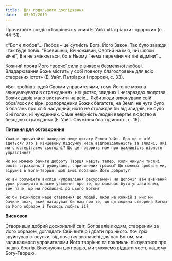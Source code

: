 ```yaml
---
title:  Для подальшого дослідження
date:   05/07/2019
---
```


Прочитайте розділ «Творіння» у книзі Е. Уайт «Патріархи і пророки» (с. 44-51).

«“Бог є любов”... Любов – це сутність Бога, Його Закон. Так було завжди і так буде повік. “Всевишній, Вічноживий, Святий на ім’я, чиї шляхи вічні”, Він не змінюється, бо в Ньому “нема переміни чи тіні відміни”...

Кожний прояв Його творчої сили є виявом безмежної любові. Владарювання Боже містить у собі повноту благословень для всіх створених істот» (Е. Уайт. Патріархи і пророки, с. 33).

«Бог зробив людей Своїми управителями, тому Його не можна звинувачувати в стражданнях, нещастях, злиднях і негараздах людства. Божих дарів мало вистачити на всіх... Якби люди виконували свій обов’язок як вірні розпорядники Божих багатств, на Землі не чути було б благань про хліб насущний, ніхто не страждав би від злиднів, не було б ні голих, ні нужденних. Саме невірність людей ввергає людство в безодню страждань» (Е. Уайт. Служіння благодійності, с. 16).

**Питання для обговорення**

`Уважно прочитайте наведену вище цитату Еллен Уайт. Про що в ній ідеться? Хто в кінцевому підсумку несе відповідальність за злидні, які ми спостерігаємо сьогодні? Що це говорить нам про важливість вірного управління?`

`Як ми можемо бачити доброту Творця навіть тепер, коли минули тисячі років страждань і руйнувань, спричинених гріхом? Що можемо зробити ми, віруючі в Бога-Творця, щоб інші побачили Його доброту?`

`Як ви розумієте вислів «управління ресурсами»? Чи допоміг вам вивчений урок розширити власне уявлення про те, що означає бути управителем, тим паче, що ми покликані до цього Богом?`

`Як би змінилося наше ставлення до людей, якби на кожній з них ми бачили знак, який нагадував би нам про те, що ця людина створена Богом за Його образом і Господь любить її?`

**Висновок**

Створивши добрий досконалий світ, Бог звелів людям, створеним за Його образом, доглядати Свій витвір і дбати про нього. Хоч гріх зруйнував стосунки, від початку визначені для нас Богом, ми залишаємося управителями Його творіння та покликані піклуватися про наших братів. Виконуючи цю працю, ми зможемо віддати честь нашому Богу-Творцю.